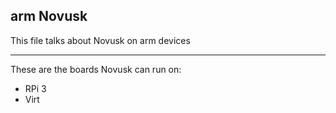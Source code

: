 ## arm Novusk

This file talks about Novusk on arm devices

---

These are the boards Novusk can run on:
- RPi 3
- Virt